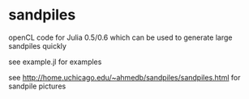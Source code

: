 # sandpiles

openCL code for Julia 0.5/0.6 which can be used to generate large sandpiles quickly

see example.jl for examples

see http://home.uchicago.edu/~ahmedb/sandpiles/sandpiles.html for sandpile pictures
